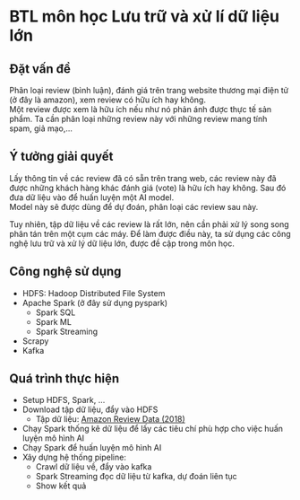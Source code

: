 # BTL môn học Lưu trữ và xử lí dữ liệu lớn
## Đặt vấn đề
Phân loại review (bình luận), đánh giá trên trang website thương mại điện tử (ở đây là amazon), xem review có hữu ích hay không.  
Một review được xem là hữu ích nếu như nó phản ánh được thực tế sản phẩm.
Ta cần phân loại những review này với những review mang tính spam, giả mạo,...

## Ý tưởng giải quyết
Lấy thông tin về các review đã có sẵn trên trang web, các review này đã được những khách hàng khác đánh giá (vote) là hữu ích hay không. Sau đó đưa dữ liệu vào để huấn luyện một AI model.  
Model này sẽ được dùng để dự đoán, phân loại các review sau này.

Tuy nhiên, tập dữ liệu về các review là rất lớn, nên cần phải xử lý song song phân tán trên một cụm các máy. Để làm được điều này, ta sử dụng các công nghệ lưu trữ và xử lý dữ liệu lớn, được đề cập trong môn học.

## Công nghệ sử dụng
- HDFS: Hadoop Distributed File System
- Apache Spark (ở đây sử dụng pyspark)
  + Spark SQL
  + Spark ML
  + Spark Streaming 
- Scrapy
- Kafka

## Quá trình thực hiện
- Setup HDFS, Spark, ...
- Download tập dữ liệu, đẩy vào HDFS
  - Tập dữ liệu: [Amazon Review Data (2018)](https://nijianmo.github.io/amazon/index.html)
- Chạy Spark thống kê dữ liệu để lấy các tiêu chí phù hợp cho việc huấn luyện mô hình AI
- Chạy Spark để huấn luyện mô hình AI
- Xây dựng hệ thống pipeline:
  + Crawl dữ liệu về, đẩy vào kafka
  + Spark Streaming đọc dữ liệu từ kafka, dự đoán liên tục
  + Show kết quả
  